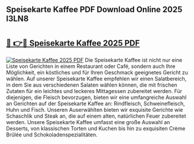 ## Speisekarte Kaffee PDF Download Online 2025 l3LN8

# <h2><a href="http://gce6zfx.nevu.top/?p=Speisekarte+Kaffee">🔗 👉🔴 Speisekarte Kaffee 2025 PDF</a></h2>

[![Speisekarte Kaffee 2025 PDF](https://i.imgur.com/dBaPXMq.png)](http://gce6zfx.nevu.top/?p=Speisekarte+Kaffee)
Die Speisekarte Kaffee ist nicht nur eine Liste von Gerichten in einem Restaurant oder Café, sondern auch Ihre Möglichkeit, ein köstliches und für Ihren Geschmack geeignetes Gericht zu wählen. Auf unserer Speisekarte Kaffee empfehlen wir einen Salatbereich, in dem Sie aus verschiedenen Salaten wählen können, die mit frischen Zutaten für ein leichtes und leckeres Mittagessen zubereitet werden. Für diejenigen, die Fleisch bevorzugen, bieten wir eine umfangreiche Auswahl an Gerichten auf der Speisekarte Kaffee an: Rindfleisch, Schweinefleisch, Huhn und Fisch. Unseren Auserwählten bieten wir exquisite Gerichte wie Schaschlik und Steak an, die auf einem alten, natürlichen Feuer zubereitet werden. Unsere Speisekarte Kaffee umfasst eine große Auswahl an Desserts, von klassischen Torten und Kuchen bis hin zu exquisiten Crème Brûlée und Schokoladenspezialitäten.
